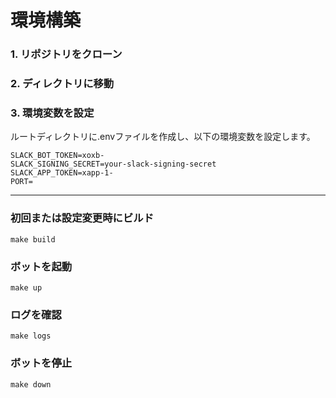 # 環境構築
### 1. リポジトリをクローン
### 2. ディレクトリに移動
### 3. 環境変数を設定
ルートディレクトリに.envファイルを作成し、以下の環境変数を設定します。
```env
SLACK_BOT_TOKEN=xoxb-
SLACK_SIGNING_SECRET=your-slack-signing-secret
SLACK_APP_TOKEN=xapp-1-
PORT=
```
---
### 初回または設定変更時にビルド
`make build`

### ボットを起動
`make up`

### ログを確認
`make logs`

### ボットを停止
`make down`